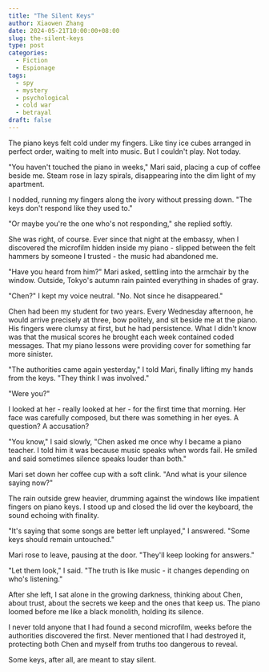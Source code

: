 ```yaml
---
title: "The Silent Keys"
author: Xiaowen Zhang
date: 2024-05-21T10:00:00+08:00
slug: the-silent-keys
type: post
categories:
  - Fiction
  - Espionage
tags:
  - spy
  - mystery
  - psychological
  - cold war
  - betrayal
draft: false
---
```


The piano keys felt cold under my fingers. Like tiny ice cubes arranged in perfect order, waiting to melt into music. But I couldn't play. Not today.

"You haven't touched the piano in weeks," Mari said, placing a cup of coffee beside me. Steam rose in lazy spirals, disappearing into the dim light of my apartment.

I nodded, running my fingers along the ivory without pressing down. "The keys don't respond like they used to."

"Or maybe you're the one who's not responding," she replied softly.

She was right, of course. Ever since that night at the embassy, when I discovered the microfilm hidden inside my piano - slipped between the felt hammers by someone I trusted - the music had abandoned me.

"Have you heard from him?" Mari asked, settling into the armchair by the window. Outside, Tokyo's autumn rain painted everything in shades of gray.

"Chen?" I kept my voice neutral. "No. Not since he disappeared."

Chen had been my student for two years. Every Wednesday afternoon, he would arrive precisely at three, bow politely, and sit beside me at the piano. His fingers were clumsy at first, but he had persistence. What I didn't know was that the musical scores he brought each week contained coded messages. That my piano lessons were providing cover for something far more sinister.

"The authorities came again yesterday," I told Mari, finally lifting my hands from the keys. "They think I was involved."

"Were you?"

I looked at her - really looked at her - for the first time that morning. Her face was carefully composed, but there was something in her eyes. A question? A accusation?

"You know," I said slowly, "Chen asked me once why I became a piano teacher. I told him it was because music speaks when words fail. He smiled and said sometimes silence speaks louder than both."

Mari set down her coffee cup with a soft clink. "And what is your silence saying now?"

The rain outside grew heavier, drumming against the windows like impatient fingers on piano keys. I stood up and closed the lid over the keyboard, the sound echoing with finality.

"It's saying that some songs are better left unplayed," I answered. "Some keys should remain untouched."

Mari rose to leave, pausing at the door. "They'll keep looking for answers."

"Let them look," I said. "The truth is like music - it changes depending on who's listening."

After she left, I sat alone in the growing darkness, thinking about Chen, about trust, about the secrets we keep and the ones that keep us. The piano loomed before me like a black monolith, holding its silence.

I never told anyone that I had found a second microfilm, weeks before the authorities discovered the first. Never mentioned that I had destroyed it, protecting both Chen and myself from truths too dangerous to reveal.

Some keys, after all, are meant to stay silent.